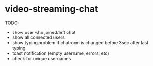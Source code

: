 # video-streaming-chat

TODO:
- show user who joined/left chat
- show all connected users
- show typing problem if chatroom is changed before 3sec after last typing
- toast notification (empty username, errors, etc)
- check for unique usernames
